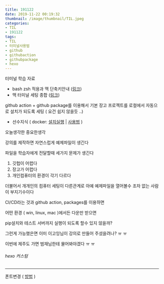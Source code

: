 ```yaml
---
title: 191122
date: 2019-11-22 00:19:32
thumbnail: /image/thumbnail/TIL.jpeg
categories:
- TIL
- 191122
tags:
- TIL
- 터미널사용법
- github
- githubaction
- githubpackage
- hexo
---
```


터미널 학습 자료 
- bash zsh 적용과 맥 단축키안내 ([링크](https://futurecreator.github.io/2018/05/30/mac-os-better-terminal-iterm2-zsh-oh-my-zsh/))
- 맥 터미널 세팅 종합 ([링크](https://johngrib.github.io/wiki/my-mac-os-terminal/?fbclid=IwAR2QRRoeZv6L2sMbwmecLI5xJRObKmFHwxPmQ8OqR06w31Q8LcIpRijIfVs))

github action + github package를 이용해서 기본 장고 프로젝트를 로컬에서 자동으로 설치가 되도록 세팅
( 요건 쉽지 않을듯 ..)

- 선수지식 ( docker: [설치실행](https://subicura.com/2017/01/19/docker-guide-for-beginners-2.html) | [사용법](http://devstory.ibksplatform.com/2018/06/docker.html) )

오늘생각한 중요한생각

강의를 제작하면 자연스럽게 예제파일이 생긴다

파일을 학습자에게 전달할때 세가지 문제가 생긴다 

1. 깃헙이 어렵다
1. 장고가 어렵다
1. 개인컴퓨터의 환경이 각기 다르다

더불어서 개개인의 컴퓨터 세팅이 다른관계로 아예 예제파일을 열어볼수 조차 없는 사람이 부지기수이다

CI/CD라는 것과 github action, packages를 이용하면

어떤 환경 ( win, linux, mac )에서든 다운만 받으면 

pip설치와 테스트 서버까지 실행이 되도록 할수 있지 않을까? 

그런게 가능했은면 이미 이고잉님이 강의로 만들어 주셨을려나? ㅠ ㅠ 

이번에 제주도 가면 범재님한테 물어봐야겠다 ㅠ ㅠ

###### hexo 커스텀
------
폰트변경 ( [방법]() )



